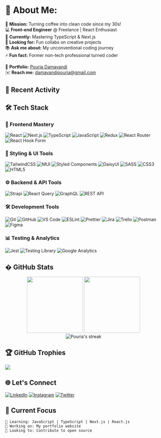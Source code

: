 # 💫 About Me:
🎯 **Mission:** Turning coffee into clean code since my 30s!  
💻 **Front-end Engineer** @ Freelance | React Enthusiast   
🌱 **Currently:** Mastering TypeScript & Next.js   
🤝 **Looking for:** Fun collabs on creative projects    
📚 **Ask me about:** My unconventional coding journey    
⚡ **Fun fact:** Former non-tech professional turned coder    

🔗 **Portfolio:** [Pouria Damavandi](https://pouriadamavandi.ir)  
✉️ **Reach me:** [damavandipouria@gmail.com](mailto:damavandipouria@gmail.com)

## 🚀 Recent Activity

<!--START_SECTION:activity-->
<!-- Auto-populated by workflow -->
<!--END_SECTION:activity-->

## 🛠️ Tech Stack

### 🌟 Frontend Mastery
![React](https://img.shields.io/badge/React-20232A?style=for-the-badge&logo=react&logoColor=61DAFB)
![Next.js](https://img.shields.io/badge/Next.js-000000?style=for-the-badge&logo=next.js&logoColor=white)
![TypeScript](https://img.shields.io/badge/TypeScript-3178C6?style=for-the-badge&logo=typescript&logoColor=white)
![JavaScript](https://img.shields.io/badge/JavaScript-F7DF1E?style=for-the-badge&logo=javascript&logoColor=black)
![Redux](https://img.shields.io/badge/Redux-593D88?style=for-the-badge&logo=redux&logoColor=white)
![React Router](https://img.shields.io/badge/React_Router-CA4245?style=for-the-badge&logo=react-router&logoColor=white)
![React Hook Form](https://img.shields.io/badge/React%20Hook%20Form-EC5990?style=for-the-badge&logo=reacthookform&logoColor=white)

### 🎨 Styling & UI Tools
![TailwindCSS](https://img.shields.io/badge/Tailwind_CSS-38B2AC?style=for-the-badge&logo=tailwind-css&logoColor=white)
![MUI](https://img.shields.io/badge/Material--UI-0081CB?style=for-the-badge&logo=mui&logoColor=white)
![Styled Components](https://img.shields.io/badge/styled--components-DB7093?style=for-the-badge&logo=styled-components&logoColor=white)
![DaisyUI](https://img.shields.io/badge/DaisyUI-5A0EF8?style=for-the-badge&logo=daisyui&logoColor=white)
![SASS](https://img.shields.io/badge/SASS-hotpink.svg?style=for-the-badge&logo=SASS&logoColor=white)
![CSS3](https://img.shields.io/badge/CSS3-1572B6?style=for-the-badge&logo=css3&logoColor=white)
![HTML5](https://img.shields.io/badge/HTML5-E34F26?style=for-the-badge&logo=html5&logoColor=white)

### ⚙️ Backend & API Tools
![Strapi](https://img.shields.io/badge/Strapi-2E7EEA?style=for-the-badge&logo=strapi&logoColor=white)
![React Query](https://img.shields.io/badge/-React%20Query-FF4154?style=for-the-badge&logo=react%20query&logoColor=white)
![GraphQL](https://img.shields.io/badge/-GraphQL-E10098?style=for-the-badge&logo=graphql&logoColor=white)
![REST API](https://img.shields.io/badge/REST-02569B?style=for-the-badge&logo=rest&logoColor=white)

### 🛠️ Development Tools
![Git](https://img.shields.io/badge/Git-F05032?style=for-the-badge&logo=git&logoColor=white)
![GitHub](https://img.shields.io/badge/GitHub-100000?style=for-the-badge&logo=github&logoColor=white)
![VS Code](https://img.shields.io/badge/VS_Code-0078D4?style=for-the-badge&logo=visual%20studio%20code&logoColor=white)
![ESLint](https://img.shields.io/badge/ESLint-4B3263?style=for-the-badge&logo=eslint&logoColor=white)
![Prettier](https://img.shields.io/badge/Prettier-F7B93E?style=for-the-badge&logo=prettier&logoColor=black)
![Jira](https://img.shields.io/badge/Jira-0052CC?style=for-the-badge&logo=Jira&logoColor=white)
![Trello](https://img.shields.io/badge/Trello-0052CC?style=for-the-badge&logo=trello&logoColor=white)
![Postman](https://img.shields.io/badge/Postman-FF6C37?style=for-the-badge&logo=postman&logoColor=white)
![Figma](https://img.shields.io/badge/Figma-F24E1E?style=for-the-badge&logo=figma&logoColor=white)

### 📊 Testing & Analytics
![Jest](https://img.shields.io/badge/Jest-C21325?style=for-the-badge&logo=jest&logoColor=white)
![Testing Library](https://img.shields.io/badge/-Testing_Library-E33332?style=for-the-badge&logo=testing-library&logoColor=white)
![Google Analytics](https://img.shields.io/badge/Google%20Analytics-E37400?style=for-the-badge&logo=google%20analytics&logoColor=white)

## � GitHub Stats
<div align="center">
  <img height="180em" src="https://github-readme-stats.vercel.app/api?username=PouriaDamavandi&show_icons=true&theme=dracula&include_all_commits=true&count_private=true"/>
  <img height="180em" src="https://github-readme-stats.vercel.app/api/top-langs/?username=PouriaDamavandi&layout=compact&langs_count=8&theme=dracula"/>
</div>

<div align="center">
  <img src="https://github-readme-streak-stats.herokuapp.com/?user=PouriaDamavandi&theme=dracula" alt="Pouria's streak"/>
</div>

## 🏆 GitHub Trophies
![](https://github-profile-trophy.vercel.app/?username=PouriaDamavandi&theme=dracula&no-frame=false&no-bg=false&margin-w=4)

## 🌐 Let's Connect
[![LinkedIn](https://img.shields.io/badge/LinkedIn-0077B5?style=for-the-badge&logo=linkedin&logoColor=white)](https://linkedin.com/in/pouria-damavandi)
[![Instagram](https://img.shields.io/badge/Instagram-E4405F?style=for-the-badge&logo=instagram&logoColor=white)](https://instagram.com/webyarstudio)
[![Twitter](https://img.shields.io/badge/Twitter-1DA1F2?style=for-the-badge&logo=twitter&logoColor=white)](https://twitter.com/dashdashforce)


## 🎯 Current Focus
```text
🌱 Learning: JavaScript | TypeScript | Next.js | React.js
🔭 Working on: My portfolio website
👯 Looking to: Contribute to open source
